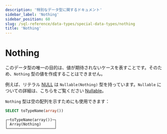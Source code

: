 ```yaml
---
description: '特別なデータ型に関するドキュメント'
sidebar_label: 'Nothing'
sidebar_position: 60
slug: /sql-reference/data-types/special-data-types/nothing
title: 'Nothing'
---
```



# Nothing

このデータ型の唯一の目的は、値が期待されないケースを表すことです。そのため、`Nothing` 型の値を作成することはできません。

例えば、リテラル [NULL](/sql-reference/syntax#null) は `Nullable(Nothing)` 型を持っています。`Nullable` についての詳細は、こちらをご覧ください [Nullable](../../../sql-reference/data-types/nullable.md)。

`Nothing` 型は空の配列を示すためにも使用できます：

```sql
SELECT toTypeName(array())
```

```text
┌─toTypeName(array())─┐
│ Array(Nothing)      │
└─────────────────────┘
```
